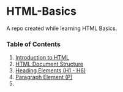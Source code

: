 # HTML-Basics
A repo created while learning HTML Basics.

### Table of Contents ###
1. [Introduction to HTML](#introduction)  <br>
2. [HTML Document Structure](#html-document-structure)<br>
3. [Heading Elements (H1 - H6)](#headings)<br>
4. [Paragraph Element (P)](#paragraph)<br>
5. 
